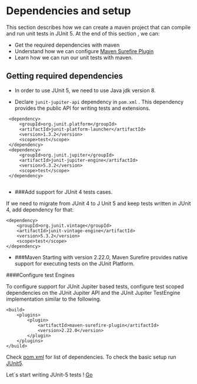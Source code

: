 # Dependencies and setup

This section describes how we can create a maven project that can compile and run unit tests in JUnit 5. 
At the end of this section , we can:
   * Get the required dependencies with maven
   * Understand how we can configure [Maven Surefire Plugin](https://maven.apache.org/surefire/maven-surefire-plugin/)
   * Learn how we can run our unit tests with maven.
   
## Getting required dependencies

   * In order to use JUnit 5, we need to use Java jdk version 8.

   * Declare ```junit-jupiter-api``` dependency in ```pom.xml``` .
 This dependency provides the public API for writing tests and extensions. 
``` 
 <dependency>
     <groupId>org.junit.platform</groupId>
     <artifactId>junit-platform-launcher</artifactId>
     <version>1.3.2</version>
     <scope>test</scope>
 </dependency>
 <dependency>
     <groupId>org.junit.jupiter</groupId>
     <artifactId>junit-jupiter-engine</artifactId>
     <version>5.3.2</version>
     <scope>test</scope>
 </dependency>
 
```
   * ###Add support for JUnit 4 tests cases.
    
   If we need to migrate from JUnit 4 to J Unit 5 and keep tests written in JUnit 4,
   add dependency for that:
   ```
   <dependency>
       <groupId>org.junit.vintage</groupId>
       <artifactId>junit-vintage-engine</artifactId>
       <version>5.3.2</version>
       <scope>test</scope>
   </dependency>
   
   ```
   
   * ###Maven
   Starting with version 2.22.0, Maven Surefire provides native support for executing tests on the JUnit Platform.
   
   
   ####Configure test  Engines
   
   To configure support for JUnit Jupiter based tests, configure test scoped dependencies on the JUnit Jupiter API and 
   the JUnit Jupiter TestEngine implementation similar to the following.
   
   ```
   <build>
       <plugins>
           <plugin>
               <artifactId>maven-surefire-plugin</artifactId>
               <version>2.22.0</version>
           </plugin>
       </plugins>
   </build>
   
   ```
   
   Check [pom.xml](../pom.xml) for list of dependencies. To check the basic setup run 
   [JUnit5](../src/test/java/learning/JUnit5/LifecycleTest.java). 
   
   Let´s start writing JUnit-5 tests ! [Go](../src/test/java/learning/JUnit5/annotations)
